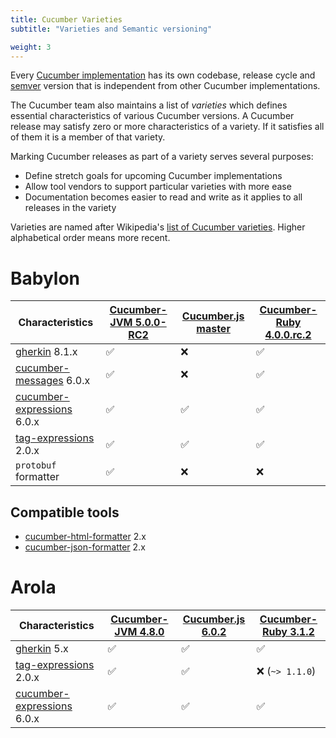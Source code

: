 ```yaml
---
title: Cucumber Varieties
subtitle: "Varieties and Semantic versioning"

weight: 3
---
```


Every [Cucumber implementation](/docs/installation) has its own codebase, release cycle and [semver](https://semver.org/) version that is independent from other Cucumber implementations.

The Cucumber team also maintains a list of *varieties* which defines essential characteristics of various Cucumber versions. A Cucumber release may satisfy zero or more characteristics of a variety. If it satisfies all of them it is a member of that variety.

Marking Cucumber releases as part of a variety serves several purposes:

* Define stretch goals for upcoming Cucumber implementations
* Allow tool vendors to support particular varieties with more ease
* Documentation becomes easier to read and write as it applies to all releases in the variety

Varieties are named after Wikipedia's [list of Cucumber varieties](https://en.wikipedia.org/wiki/List_of_cucumber_varieties). Higher alphabetical order means more recent.

# Babylon

Characteristics               | [Cucumber-JVM 5.0.0-RC2] | [Cucumber.js master] | [Cucumber-Ruby 4.0.0.rc.2]
------------------------------|--------------------------|----------------------|--------------------------
[gherkin] 8.1.x               |                       ✅ |                   ❌ |            ✅ 
[cucumber-messages] 6.0.x     |                       ✅ |                   ❌ |            ✅ 
[cucumber-expressions] 6.0.x  |                       ✅ |                   ✅ |            ✅ 
[tag-expressions] 2.0.x       |                       ✅ |                   ✅ |            ✅ 
`protobuf` formatter          |                       ✅ |                   ❌ |            ❌ 

## Compatible tools

* [cucumber-html-formatter] 2.x
* [cucumber-json-formatter] 2.x

# Arola

Characteristics               | [Cucumber-JVM 4.8.0] | [Cucumber.js 6.0.2] | [Cucumber-Ruby 3.1.2]
------------------------------|----------------------|---------------------|---------------------------
[gherkin] 5.x                 |                   ✅ |                  ✅ |            ✅ 
[tag-expressions] 2.0.x       |                   ✅ |                  ✅ |            ❌ (`~> 1.1.0`) 
[cucumber-expressions] 6.0.x  |                   ✅ |                  ✅ |            ✅ 

<!--
Cucumber versions should ideally point to the latest stable (non-RC) release. 
If not, point to the latest RC release. If no RC release, point to master. 
-->
[Cucumber-JVM 5.0.0-RC2]: https://github.com/cucumber/cucumber-jvm/blob/master/CHANGELOG.md#500-rc2-YYYY-mm-dd
[Cucumber-JVM 4.8.0]: https://github.com/cucumber/cucumber-jvm/blob/master/CHANGELOG.md#480-2019-10-19

[Cucumber-Ruby 4.0.0.rc.2]: https://github.com/cucumber/cucumber-ruby/blob/master/CHANGELOG.md#400rc2-YYYY-mm-dd
[Cucumber-Ruby 3.1.2]: https://github.com/cucumber/cucumber-ruby/blob/master/CHANGELOG.md#312-2018-07-13

[Cucumber.js master]: https://github.com/cucumber/cucumber-js
[Cucumber.js 6.0.2]: https://github.com/cucumber/cucumber-js/blob/v6.0.2/CHANGELOG.md#602-2019-10-07

<!-- Libraries -->
[gherkin]: https://github.com/cucumber/cucumber/tree/master/gherkin
[cucumber-messages]: https://github.com/cucumber/cucumber/tree/master/cucumber-messages
[cucumber-expressions]: https://github.com/cucumber/cucumber/tree/master/cucumber-expressions
[tag-expressions]: https://github.com/cucumber/cucumber/tree/master/tag-expressions

<!-- Compatible tools -->
[cucumber-html-formatter]: https://github.com/cucumber/cucumber/tree/master/html-formatter
[cucumber-json-formatter]: https://github.com/cucumber/cucumber/tree/master/json-formatter
